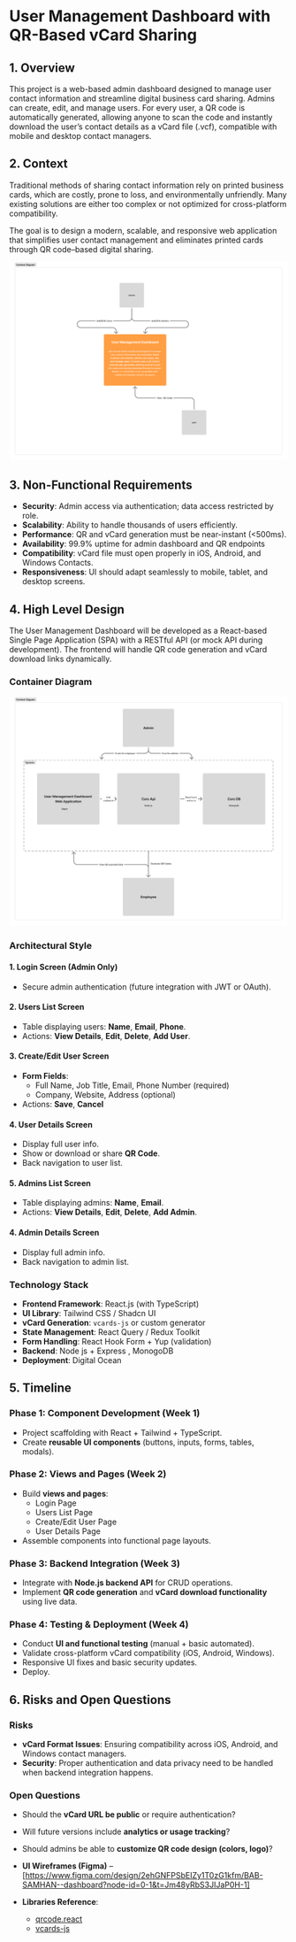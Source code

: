# User Management Dashboard with QR-Based vCard Sharing

## 1. Overview

This project is a web-based admin dashboard designed to manage user contact information and streamline digital business card sharing. Admins can create, edit, and manage
users. For every user, a QR code is automatically generated,
allowing anyone to scan the code and instantly download the
user’s contact details as a vCard file (.vcf), compatible with
mobile and desktop contact managers.

## 2. Context

Traditional methods of sharing contact information rely on printed business cards, which are costly, prone to loss, and environmentally unfriendly. Many existing solutions are either too complex or not optimized for cross-platform compatibility.

The goal is to design a modern, scalable, and responsive web application that simplifies user contact management and eliminates printed cards through QR code–based digital sharing.

![System Context Diagram](../assets/system-context-diagram.png)

## 3. Non-Functional Requirements

- **Security**: Admin access via authentication; data access
restricted by role.
- **Scalability**: Ability to handle thousands of users efficiently.
- **Performance**: QR and vCard generation must be near-instant (<500ms).
- **Availability**: 99.9% uptime for admin dashboard and QR endpoints
- **Compatibility**: vCard file must open properly in iOS, Android, and Windows Contacts.
- **Responsiveness**: UI should adapt seamlessly to mobile, tablet, and desktop screens.


## 4. High Level Design

The User Management Dashboard will be developed as a React-based Single Page Application (SPA) with a RESTful API (or mock API during development). The frontend will handle QR code generation and vCard download links dynamically.

### Container Diagram

![Container Diagram](../assets/container-diagram.png)

### Architectural Style

#### 1. Login Screen (Admin Only)
- Secure admin authentication (future integration with JWT or OAuth).

#### 2. Users List Screen
- Table displaying users: **Name**, **Email**, **Phone**.  
- Actions: **View Details**, **Edit**, **Delete**, **Add User**.

#### 3. Create/Edit User Screen
- **Form Fields**:  
  - Full Name, Job Title, Email, Phone Number (required)  
  - Company, Website, Address (optional)  
- Actions: **Save**, **Cancel**

#### 4. User Details Screen
- Display full user info.  
- Show or download or share **QR Code**.  
- Back navigation to user list.

#### 5. Admins List Screen
- Table displaying admins: **Name**, **Email**.  
- Actions: **View Details**, **Edit**, **Delete**, **Add Admin**.

#### 4. Admin Details Screen
- Display full admin info.   
- Back navigation to admin list.

### Technology Stack

- **Frontend Framework**: React.js (with TypeScript)  
- **UI Library**: Tailwind CSS / Shadcn UI  
- **vCard Generation**: `vcards-js` or custom generator  
- **State Management**: React Query / Redux Toolkit  
- **Form Handling**: React Hook Form + Yup (validation)  
- **Backend**: Node js + Express , MonogoDB
- **Deployment**: Digital Ocean


## 5. Timeline

### Phase 1: Component Development (Week 1)
- Project scaffolding with React + Tailwind + TypeScript.  
- Create **reusable UI components** (buttons, inputs, forms, tables, modals).  

### Phase 2: Views and Pages (Week 2)
- Build **views and pages**:  
  - Login Page  
  - Users List Page  
  - Create/Edit User Page  
  - User Details Page  
- Assemble components into functional page layouts.

### Phase 3: Backend Integration (Week 3)
- Integrate with **Node.js backend API** for CRUD operations.  
- Implement **QR code generation** and **vCard download functionality** using live data.

### Phase 4: Testing & Deployment (Week 4)
- Conduct **UI and functional testing** (manual + basic automated).  
- Validate cross-platform vCard compatibility (iOS, Android, Windows).  
- Responsive UI fixes and basic security updates.  
- Deploy.



## 6. Risks and Open Questions

### Risks

- **vCard Format Issues**: Ensuring compatibility across iOS, Android, and Windows contact managers.  
- **Security**: Proper authentication and data privacy need to be handled when backend integration happens.

### Open Questions

- Should the **vCard URL be public** or require authentication?  
- Will future versions include **analytics or usage tracking**?  
- Should admins be able to **customize QR code design (colors, logo)**?

- **UI Wireframes (Figma)** – [https://www.figma.com/design/2ehGNFPSbEIZy1T0zG1kfm/BAB-SAMHAN--dashboard?node-id=0-1&t=Jm48yRbS3JIJaP0H-1]  
- **Libraries Reference**:  
  - [qrcode.react](https://github.com/zpao/qrcode.react)  
  - [vcards-js](https://github.com/enesser/vCards-js)


